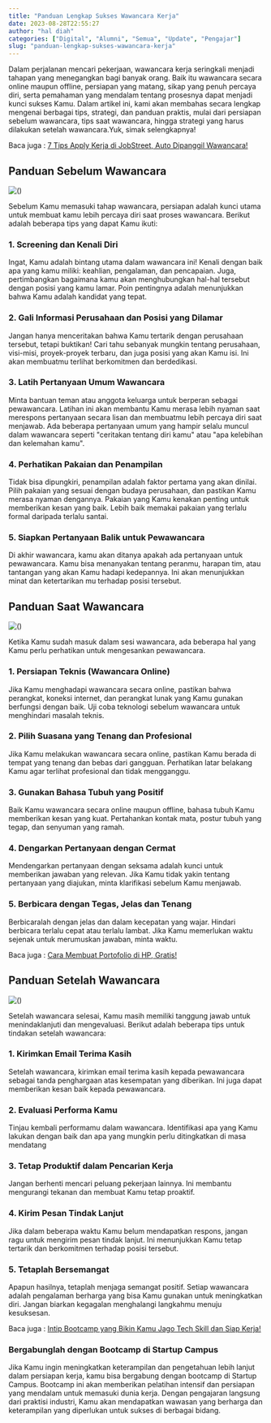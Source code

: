 ```yaml
---
title: "Panduan Lengkap Sukses Wawancara Kerja"
date: 2023-08-28T22:55:27
author: "hal diah"
categories: ["Digital", "Alumni", "Semua", "Update", "Pengajar"]
slug: "panduan-lengkap-sukses-wawancara-kerja"
---
```


Dalam perjalanan mencari pekerjaan, wawancara kerja seringkali menjadi tahapan yang menegangkan bagi banyak orang. Baik itu wawancara secara online maupun offline, persiapan yang matang, sikap yang penuh percaya diri, serta pemahaman yang mendalam tentang prosesnya dapat menjadi kunci sukses Kamu. Dalam artikel ini, kami akan membahas secara lengkap mengenai berbagai tips, strategi, dan panduan praktis, mulai dari persiapan sebelum wawancara, tips saat wawancara, hingga strategi yang harus dilakukan setelah wawancara.Yuk, simak selengkapnya!

Baca juga : [7 Tips Apply Kerja di JobStreet, Auto Dipanggil Wawancara!](https://www.startupcampus.id/blog/7-tips-apply-kerja-di-jobstreet-auto-dipanggil-wawancara/?_gl=1*nigora*_ga*MTk0ODIyMjA0Ni4xNjY1NDY4MTQ5*_ga_3G9FB2PL4B*MTY5MzI2MzAzNy4xNC4wLjE2OTMyNjMwMzcuMC4wLjA.*_ga_S5WKMBQ8R2*MTY5MzI2MzAzOC4xMy4wLjE2OTMyNjMwMzguMC4wLjA.&_ga=2.73768530.197464934.1693263038-1948222046.1665468149)

## Panduan Sebelum Wawancara 

![()](https://lh3.googleusercontent.com/nNdxyOOhNeCiBPKALKjc9V9E1fk2xD_8H3yk9g_lzG1at3H3q09eXrYxJGNQwX8BcCypGnDqTapVG1zJ6OXJQRez6zyLB3srOwUffrLB8-sSsILuyZup-GKJ4MCJtzg-6ksD53_xYrVeLsUhrQkUhds)

Sebelum Kamu memasuki tahap wawancara, persiapan adalah kunci utama untuk membuat kamu lebih percaya diri saat proses wawancara. Berikut adalah beberapa tips yang dapat Kamu ikuti:

### 1. Screening dan Kenali Diri

Ingat, Kamu adalah bintang utama dalam wawancara ini! Kenali dengan baik apa yang kamu miliki: keahlian, pengalaman, dan pencapaian. Juga, pertimbangkan bagaimana kamu akan menghubungkan hal-hal tersebut dengan posisi yang kamu lamar. Poin pentingnya adalah menunjukkan bahwa Kamu adalah kandidat yang tepat.

### 2. Gali Informasi Perusahaan dan Posisi yang Dilamar

Jangan hanya menceritakan bahwa Kamu tertarik dengan perusahaan tersebut, tetapi buktikan! Cari tahu sebanyak mungkin tentang perusahaan, visi-misi, proyek-proyek terbaru, dan juga posisi yang akan Kamu isi. Ini akan membuatmu terlihat berkomitmen dan berdedikasi.

### 3. Latih Pertanyaan Umum Wawancara

Minta bantuan teman atau anggota keluarga untuk berperan sebagai pewawancara. Latihan ini akan membantu Kamu merasa lebih nyaman saat merespons pertanyaan secara lisan dan membuatmu lebih percaya diri saat menjawab. Ada beberapa pertanyaan umum yang hampir selalu muncul dalam wawancara seperti "ceritakan tentang diri kamu" atau "apa kelebihan dan kelemahan kamu". 

### 4. Perhatikan Pakaian dan Penampilan

Tidak bisa dipungkiri, penampilan adalah faktor pertama yang akan dinilai. Pilih pakaian yang sesuai dengan budaya perusahaan, dan pastikan Kamu merasa nyaman dengannya. Pakaian yang Kamu kenakan penting untuk memberikan kesan yang baik. Lebih baik memakai pakaian yang terlalu formal daripada terlalu santai.

### 5. Siapkan Pertanyaan Balik untuk Pewawancara

Di akhir wawancara, kamu akan ditanya apakah ada pertanyaan untuk pewawancara. Kamu bisa menanyakan tentang peranmu, harapan tim, atau tantangan yang akan Kamu hadapi kedepannya. Ini akan menunjukkan minat dan ketertarikan mu terhadap posisi tersebut.

## Panduan Saat Wawancara

![()](https://lh4.googleusercontent.com/_1CAVEtZcbGRyCZmUM1-sAIXKyIDRUWniAgt4akwCpGPq50LNfBu1NuWcOnCk7iu8NshTaH2Gz83Md10k3yY8xxP3Xj5aSICCjjZHE_Hf9S8UivunGjAYPP0aQ4nk1x9AeIMM0tPUWVb7Vh2qxZPT04)

Ketika Kamu sudah masuk dalam sesi wawancara, ada beberapa hal yang Kamu perlu perhatikan untuk mengesankan pewawancara.

### 1. Persiapan Teknis (Wawancara Online)

Jika Kamu menghadapi wawancara secara online, pastikan bahwa perangkat, koneksi internet, dan perangkat lunak yang Kamu gunakan berfungsi dengan baik. Uji coba teknologi sebelum wawancara untuk menghindari masalah teknis.

### 2. Pilih Suasana yang Tenang dan Profesional

Jika Kamu melakukan wawancara secara online, pastikan Kamu berada di tempat yang tenang dan bebas dari gangguan. Perhatikan latar belakang Kamu agar terlihat profesional dan tidak mengganggu.

### 3. Gunakan Bahasa Tubuh yang Positif

Baik Kamu wawancara secara online maupun offline, bahasa tubuh Kamu memberikan kesan yang kuat. Pertahankan kontak mata, postur tubuh yang tegap, dan senyuman yang ramah.

### 4. Dengarkan Pertanyaan dengan Cermat

Mendengarkan pertanyaan dengan seksama adalah kunci untuk memberikan jawaban yang relevan. Jika Kamu tidak yakin tentang pertanyaan yang diajukan, minta klarifikasi sebelum Kamu menjawab.

### 5. Berbicara dengan Tegas, Jelas dan Tenang

Berbicaralah dengan jelas dan dalam kecepatan yang wajar. Hindari berbicara terlalu cepat atau terlalu lambat. Jika Kamu memerlukan waktu sejenak untuk merumuskan jawaban, minta waktu.

Baca juga : [Cara Membuat Portofolio di HP, Gratis!](https://www.startupcampus.id/blog/cara-membuat-portofolio-di-hp-gratis/?_gl=1*nigora*_ga*MTk0ODIyMjA0Ni4xNjY1NDY4MTQ5*_ga_3G9FB2PL4B*MTY5MzI2MzAzNy4xNC4wLjE2OTMyNjMwMzcuMC4wLjA.*_ga_S5WKMBQ8R2*MTY5MzI2MzAzOC4xMy4wLjE2OTMyNjMwMzguMC4wLjA.&_ga=2.73768530.197464934.1693263038-1948222046.1665468149)

## Panduan Setelah Wawancara

![()](https://lh5.googleusercontent.com/pzv3T8NiqUNA__Xo-5k6MVg-7vN7rpX_mAjYk6q5HrQHkrN_mxaPRz7vBOPCQHf6DAQdK_5bsRP99dGHpYJnBfaNCF-FmLcKGhFS5rSk4lwuovVrLkGe5_wB-EspywlX9hGrjcXL2aKucDzpG9B_RXw)

Setelah wawancara selesai, Kamu masih memiliki tanggung jawab untuk menindaklanjuti dan mengevaluasi. Berikut adalah beberapa tips untuk tindakan setelah wawancara:

### 1. Kirimkan Email Terima Kasih

Setelah wawancara, kirimkan email terima kasih kepada pewawancara sebagai tanda penghargaan atas kesempatan yang diberikan. Ini juga dapat memberikan kesan baik kepada pewawancara.

### 2. Evaluasi Performa Kamu

Tinjau kembali performamu dalam wawancara. Identifikasi apa yang Kamu lakukan dengan baik dan apa yang mungkin perlu ditingkatkan di masa mendatang

### 3. Tetap Produktif dalam Pencarian Kerja

Jangan berhenti mencari peluang pekerjaan lainnya. Ini membantu mengurangi tekanan dan membuat Kamu tetap proaktif. 

### 4. Kirim Pesan Tindak Lanjut

Jika dalam beberapa waktu Kamu belum mendapatkan respons, jangan ragu untuk mengirim pesan tindak lanjut. Ini menunjukkan Kamu tetap tertarik dan berkomitmen terhadap posisi tersebut.

### 5. Tetaplah Bersemangat

Apapun hasilnya, tetaplah menjaga semangat positif. Setiap wawancara adalah pengalaman berharga yang bisa Kamu gunakan untuk meningkatkan diri. Jangan biarkan kegagalan menghalangi langkahmu menuju kesuksesan.

Baca juga : [Intip Bootcamp yang Bikin Kamu Jago Tech Skill dan Siap Kerja!](https://www.startupcampus.id/blog/intip-bootcamp-yang-bikin-kamu-jago-tech-skill-dan-siap-kerja/?_gl=1*uzfoy4*_ga*MTk0ODIyMjA0Ni4xNjY1NDY4MTQ5*_ga_3G9FB2PL4B*MTY5MzI2MzAzNy4xNC4xLjE2OTMyNjMwNTEuMC4wLjA.*_ga_S5WKMBQ8R2*MTY5MzI2MzAzOC4xMy4xLjE2OTMyNjMwNTEuMC4wLjA.&_ga=2.76520789.197464934.1693263038-1948222046.1665468149)

### Bergabunglah dengan Bootcamp di Startup Campus

Jika Kamu ingin meningkatkan keterampilan dan pengetahuan lebih lanjut dalam persiapan kerja, kamu bisa bergabung dengan bootcamp di Startup Campus. Bootcamp ini akan memberikan pelatihan intensif dan persiapan yang mendalam untuk memasuki dunia kerja. Dengan pengajaran langsung dari praktisi industri, Kamu akan mendapatkan wawasan yang berharga dan keterampilan yang diperlukan untuk sukses di berbagai bidang.